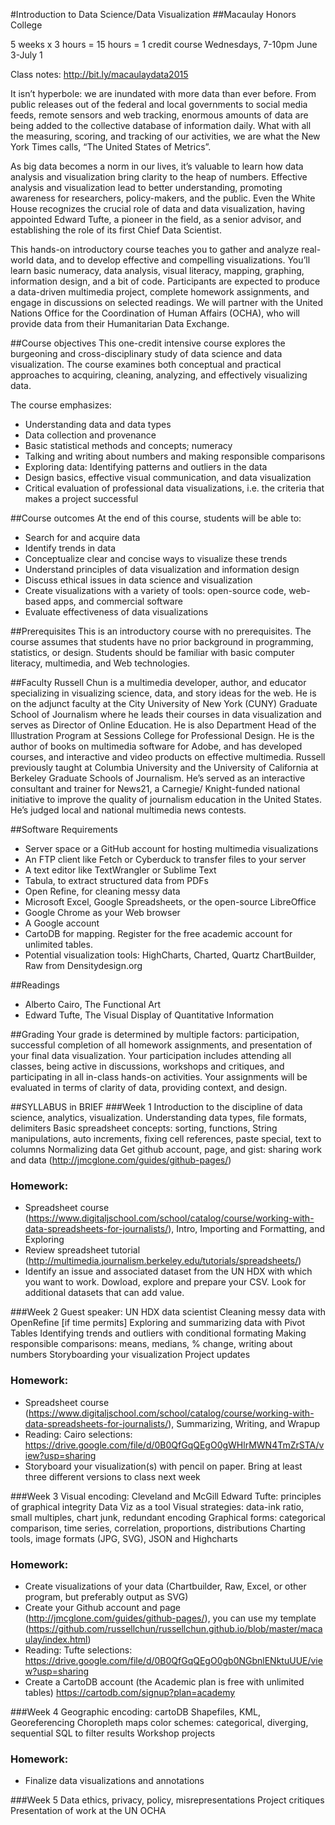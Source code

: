 #Introduction to Data Science/Data Visualization
##Macaulay Honors College

5 weeks x 3 hours = 15 hours = 1 credit course
Wednesdays, 7-10pm
June 3-July 1

Class notes: http://bit.ly/macaulaydata2015

It isn’t hyperbole: we are inundated with more data than ever before. From public releases out of the federal and local governments to social media feeds, remote sensors and web tracking, enormous amounts of data are being added to the collective database of information daily. What with all the measuring, scoring, and tracking of our activities, we are what the New York Times calls, “The United States of Metrics”. 

As big data becomes a norm in our lives, it’s valuable to learn how data analysis and visualization bring clarity to the heap of numbers. Effective analysis and visualization lead to better understanding, promoting awareness for researchers, policy-makers, and the public. Even the White House recognizes the crucial role of data and data visualization, having appointed Edward Tufte, a pioneer in the field, as a senior advisor, and establishing the role of its first Chief Data Scientist.

This hands-on introductory course teaches you to gather and analyze real-world data, and to develop effective and compelling visualizations. You’ll learn basic numeracy, data analysis, visual literacy, mapping, graphing, information design, and a bit of code. Participants are expected to produce a data-driven multimedia project, complete homework assignments, and engage in discussions on selected readings. We will partner with the United Nations Office for the Coordination of Human Affairs (OCHA), who will provide data from their Humanitarian Data Exchange. 

##Course objectives
This one-credit intensive course explores the burgeoning and cross-disciplinary study of data science and data visualization. The course examines both conceptual and practical approaches to acquiring, cleaning, analyzing, and effectively visualizing data.

The course emphasizes:
* Understanding data and data types
* Data collection and provenance
* Basic statistical methods and concepts; numeracy
* Talking and writing about numbers and making responsible comparisons
* Exploring data: Identifying patterns and outliers in the data
* Design basics, effective visual communication, and data visualization
* Critical evaluation of professional data visualizations, i.e. the criteria that makes a project successful

##Course outcomes
At the end of this course, students will be able to:
* Search for and acquire data
* Identify trends in data
* Conceptualize clear and concise ways to visualize these trends
* Understand principles of data visualization and information design
* Discuss ethical issues in data science and visualization
* Create visualizations with a variety of tools: open-source code, web-based apps, and commercial software
* Evaluate effectiveness of data visualizations

##Prerequisites
This is an introductory course with no prerequisites. The course assumes that students have no prior background in programming, statistics, or design. Students should be familiar with basic computer literacy, multimedia, and Web technologies.

##Faculty
Russell Chun is a multimedia developer, author, and educator specializing in visualizing science, data, and story ideas for the web. He is on the adjunct faculty at the City University of New York (CUNY) Graduate School of Journalism where he leads their courses in data visualization and serves as Director of Online Education. He is also Department Head of the Illustration Program at Sessions College for Professional Design. He is the author of books on multimedia software for Adobe, and has developed courses, and interactive and video products on effective multimedia. Russell previously taught at Columbia University and the University of California at Berkeley Graduate Schools of Journalism. He’s served as an interactive consultant and trainer for News21, a Carnegie/ Knight-funded national initiative to improve the quality of journalism education in the United States. He’s judged local and national multimedia news contests.

##Software Requirements
* Server space or a GitHub account for hosting multimedia visualizations
* An FTP client like Fetch or Cyberduck to transfer files to your server
* A text editor like TextWrangler or Sublime Text
* Tabula, to extract structured data from PDFs
* Open Refine, for cleaning messy data
* Microsoft Excel, Google Spreadsheets, or the open-source LibreOffice
* Google Chrome as your Web browser
* A Google account
* CartoDB for mapping. Register for the free academic account for unlimited tables.
* Potential visualization tools: HighCharts, Charted, Quartz ChartBuilder, Raw from Densitydesign.org

##Readings
* Alberto Cairo, The Functional Art
* Edward Tufte, The Visual Display of Quantitative Information

##Grading
Your grade is determined by multiple factors: participation, successful completion of all homework assignments, and presentation of your final data visualization. Your participation includes attending all classes, being active in discussions, workshops and critiques, and participating in all in-class hands-on activities. Your assignments will be evaluated in terms of clarity of data, providing context, and design.

##SYLLABUS in BRIEF
###Week 1
Introduction to the discipline of data science, analytics, visualization.
Understanding data types, file formats, delimiters
Basic spreadsheet concepts: sorting, functions, String manipulations, auto increments, fixing cell references, paste special, text to columns
Normalizing data
Get github account, page, and gist: sharing work and data
(http://jmcglone.com/guides/github-pages/)

### Homework:
* Spreadsheet course (https://www.digitaljschool.com/school/catalog/course/working-with-data-spreadsheets-for-journalists/), Intro, Importing and Formatting, and Exploring
* Review spreadsheet tutorial (http://multimedia.journalism.berkeley.edu/tutorials/spreadsheets/)
* Identify an issue and associated dataset from the UN HDX with which you want to work. Dowload, explore and prepare your CSV. Look for additional datasets that can add value.

###Week 2
Guest speaker: UN HDX data scientist
Cleaning messy data with OpenRefine [if time permits]
Exploring and summarizing data with Pivot Tables
Identifying trends and outliers with conditional formating
Making responsible comparisons: means, medians, % change, writing about numbers
Storyboarding your visualization
Project updates
### Homework:
* Spreadsheet course (https://www.digitaljschool.com/school/catalog/course/working-with-data-spreadsheets-for-journalists/), Summarizing, Writing, and Wrapup
* Reading: Cairo selections: https://drive.google.com/file/d/0B0QfGqQEgO0gWHlrMWN4TmZrSTA/view?usp=sharing
* Storyboard your visualization(s) with pencil on paper. Bring at least three different versions to class next week

###Week 3
Visual encoding: Cleveland and McGill
Edward Tufte: principles of graphical integrity
Data Viz as a tool
Visual strategies: data-ink ratio, small multiples, chart junk, redundant encoding
Graphical forms: categorical comparison, time series, correlation, proportions, distributions
Charting tools, image formats (JPG, SVG), JSON and Highcharts
### Homework:
* Create visualizations of your data (Chartbuilder, Raw, Excel, or other program, but preferably output as SVG)
* Create your Github account and page (http://jmcglone.com/guides/github-pages/), you can use my template (https://github.com/russellchun/russellchun.github.io/blob/master/macaulay/index.html)
* Reading: Tufte selections: https://drive.google.com/file/d/0B0QfGqQEgO0gb0NGbnlENktuUUE/view?usp=sharing
* Create a CartoDB account (the Academic plan is free with unlimited tables) https://cartodb.com/signup?plan=academy

###Week 4
Geographic encoding: cartoDB
Shapefiles, KML, Georeferencing
Choropleth maps
color schemes: categorical, diverging, sequential
SQL to filter results
Workshop projects
### Homework:
* Finalize data visualizations and annotations


###Week 5
Data ethics, privacy, policy, misrepresentations
Project critiques
Presentation of work at the UN OCHA

